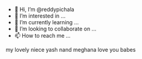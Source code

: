 - 👋 Hi, I’m @reddypichala
- 👀 I’m interested in ...
- 🌱 I’m currently learning ...
- 💞️ I’m looking to collaborate on ...
- 📫 How to reach me ...

<!---
reddypichala/reddypichala is a ✨ special ✨ repository because its `README.md` (this file) appears on your GitHub profile.
You can click the Preview link to take a look at your changes.
--->
my lovely niece yash nand meghana love you babes
